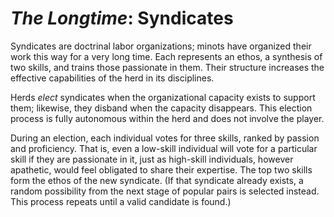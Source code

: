 # *The Longtime*: Syndicates

Syndicates are doctrinal labor organizations; minots have organized their work this way for a very long time. Each represents an ethos, a synthesis of two skills, and trains those passionate in them. Their structure increases the effective capabilities of the herd in its disciplines.

Herds *elect* syndicates when the organizational capacity exists to support them; likewise, they disband when the capacity disappears. This election process is fully autonomous within the herd and does not involve the player.

During an election, each individual votes for three skills, ranked by passion and proficiency. That is, even a low-skill individual will vote for a particular skill if they are passionate in it, just as high-skill individuals, however apathetic, would feel obligated to share their expertise. The top two skills form the ethos of the new syndicate. (If that syndicate already exists, a random possibility from the next stage of popular pairs is selected instead. This process repeats until a valid candidate is found.)
